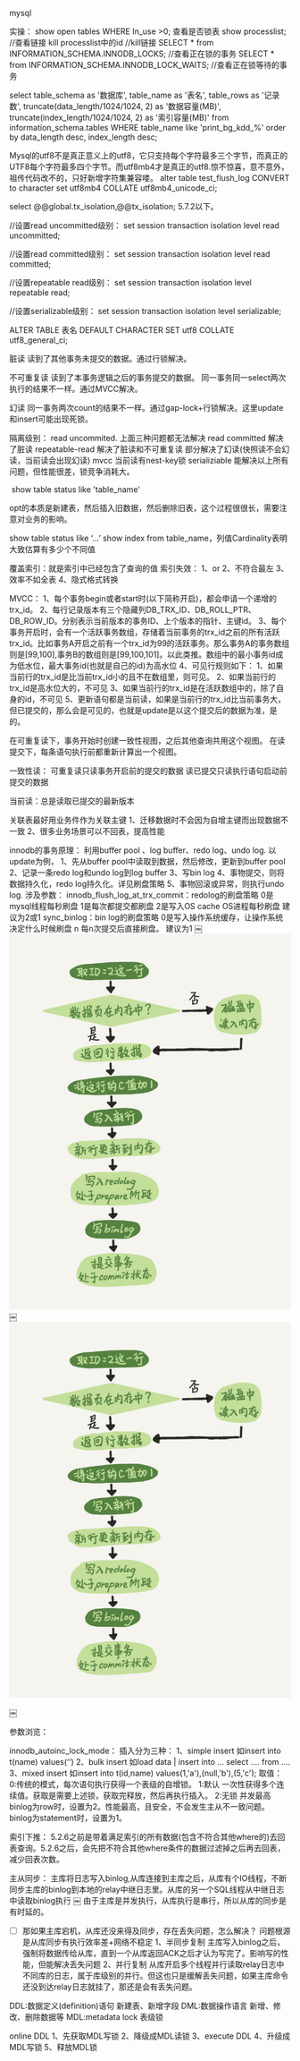 mysql

实操：
show open tables WHERE In_use >0; 查看是否锁表
show processlist;           //查看链接
kill processlist中的id        //kill链接
SELECT * from INFORMATION_SCHEMA.INNODB_LOCKS; //查看正在锁的事务
SELECT * from INFORMATION_SCHEMA.INNODB_LOCK_WAITS; //查看正在锁等待的事务

select 
table_schema as '数据库',
table_name as '表名',
table_rows as '记录数',
truncate(data_length/1024/1024, 2) as '数据容量(MB)',
truncate(index_length/1024/1024, 2) as '索引容量(MB)'
from information_schema.tables
WHERE table_name like 'print_bg_kdd_%'
order by data_length desc, index_length desc;


Mysql的utf8不是真正意义上的utf8，它只支持每个字符最多三个字节，而真正的UTF8每个字符最多四个字节。而utf8mb4才是真正的utf8.惊不惊喜，意不意外，祖传代码改不的，只好新增字符集兼容喽。
alter table test_flush_log CONVERT to character set utf8mb4 COLLATE utf8mb4_unicode_ci;

select @@global.tx_isolation,@@tx_isolation;  5.7.2以下。

//设置read uncommitted级别：
set session transaction isolation level read uncommitted;

//设置read committed级别：
set session transaction isolation level read committed;

//设置repeatable read级别：
set session transaction isolation level repeatable read;

//设置serializable级别：
set session transaction isolation level serializable;


ALTER TABLE  表名 DEFAULT CHARACTER SET utf8 COLLATE utf8_general_ci;



脏读
读到了其他事务未提交的数据。通过行锁解决。

不可重复读
读到了本事务逻辑之后的事务提交的数据。
同一事务同一select两次执行的结果不一样。通过MVCC解决。

幻读
同一事务两次count的结果不一样。通过gap-lock+行锁解决。这里update和insert可能出现死锁。


隔离级别：
read uncommited. 		上面三种问题都无法解决
read committed     		解决了脏读
repeatable-read     		解决了脏读和不可重复读 部分解决了幻读(快照读不会幻读，当前读会出现幻读)		mvcc 当前读有nest-key锁
serializiable			能解决以上所有问题，但性能很差，锁竞争消耗大。


 show table status like 'table_name'

opt的本质是新建表，然后插入旧数据，然后删除旧表，这个过程很很长，需要注意对业务的影响。

show  table status like ‘…’
show index from table_name，列值Cardinality表明大致估算有多少个不同值

覆盖索引：就是索引中已经包含了查询的值
索引失效：
1、or
2、不符合最左
3、效率不如全表
4、隐式格式转换

MVCC：
1、每个事务begin或者start时(以下简称开启)，都会申请一个递增的trx_id。
2、每行记录版本有三个隐藏列DB_TRX_ID、DB_ROLL_PTR、DB_ROW_ID。分别表示当前版本的事务ID、上个版本的指针、主键id。
3、每个事务开启时，会有一个活跃事务数组，存储着当前事务的trx_id之前的所有活跃trx_id。比如事务A开启之前有一个trx_id为99的活跃事务。那么事务A的事务数组则是[99,100],事务B的数组则是[99,100,101]。以此类推。数组中的最小事务id成为低水位，最大事务id(也就是自己的id)为高水位
4、可见行规则如下：
	1、如果当前行的trx_id是比当前trx_id小的且不在数组里，则可见。
	2、如果当前行的trx_id是高水位大的，不可见
	3、如果当前行的trx_id是在活跃数组中的，除了自身的id，不可见
5、更新语句都是当前读，如果是当前行的trx_id比当前事务大，但已提交的，那么会是可见的，也就是update是以这个提交后的数据为准，是的。

在可重复读下，事务开始时创建一致性视图，之后其他查询共用这个视图。
在读提交下，每条语句执行前都重新计算出一个视图。

一致性读：
可重复读只读事务开启前的提交的数据
读已提交只读执行语句启动前提交的数据

当前读：总是读取已提交的最新版本


关联表最好用业务件作为关联主键
1、迁移数据时不会因为自增主键而出现数据不一致
2、很多业务场景可以不回表，提高性能



innodb的事务原理：
利用buffer pool 、log buffer、redo log、undo log.
以update为例，
1、先从buffer pool中读取到数据，然后修改，更新到buffer pool
2、记录一条redo log和undo log到log buffer
3、写bin log
4、事物提交，则将数据持久化，redo log持久化。详见刷盘策略
5、事物回滚或异常，则执行undo log.
涉及参数：
innodb_flush_log_at_trx_commit：redolog的刷盘策略 0是mysql线程每秒刷盘 1是每次都提交都刷盘 2是写入OS cache OS进程每秒刷盘 建议为2或1
sync_binlog：bin log的刷盘策略 0是写入操作系统缓存，让操作系统决定什么时候刷盘  n 每n次提交后直接刷盘。 建议为1
￼![三次握手](../img/mysql_query_full.png)
￼![三次握手](../img/mysql_two_commit.png)


￼

参数浏览：

innodb_autoinc_lock_mode：
插入分为三种：
1、simple insert 如insert into t(name) values(‘‘)
2、bulk insert 如load data | insert into ... select .... from ....
3、mixed insert 如insert into t(id,name) values(1,'a'),(null,'b'),(5,'c');
取值：
0:传统的模式，每次语句执行获得一个表级的自增锁。
1:默认 一次性获得多个连续值。获取是需要上述锁，获取完释放，然后再执行插入。
2:无锁 并发最高
binlog为row时，设置为2。性能最高，且安全，不会发生主从不一致问题。
binlog为statement时，设置为1。

索引下推：
5.2.6之前是带着满足索引的所有数据(包含不符合其他where的)去回表查询。5.2.6之后，会先把不符合其他where条件的数据过滤掉之后再去回表，减少回表次数。

主从同步：
主库将日志写入binlog,从库连接到主库之后，从库有个IO线程，不断同步主库的binlog到本地的relay中继日志里。从库的另一个SQL线程从中继日志中读取binlog执行
￼
由于主库是并发执行，从库执行是串行，所以从库的同步是有时延的。
- [ ] 那如果主库宕机，从库还没来得及同步，存在丢失问题，怎么解决？
问题根源是从库同步有执行效率差+网络不稳定
1、半同步复制
主库写入binlog之后，强制将数据传给从库，直到一个从库返回ACK之后才认为写完了。影响写的性能，但能解决丢失问题
2、并行复制
从库开启多个线程并行读取relay日志中不同库的日志，属于库级别的并行。但这也只是缓解丢失问题，如果主库命令还没到达relay日志就挂了，那还是会有丢失问题。


DDL:数据定义(definition)语句   新建表、新增字段
DML:数据操作语言 新增、修改、删除数据等
MDL:metadata lock 表级锁

online DDL
1、先获取MDL写锁
2、降级成MDL读锁
3、execute DDL
4、升级成MDL写锁
5、释放MDL锁
































